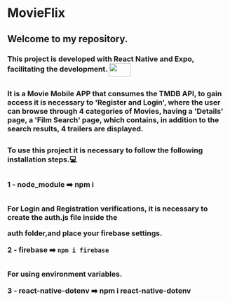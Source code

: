 # MovieFlix

<h2> Welcome to my repository.
<h3>This project is developed with React Native and Expo, facilitating the development.
    <img align="center" alto="Ellen-react" height="30" width="50"  
    src="https://cdn.jsdelivr.net/gh/devicons/devicon/icons/react/react-original-wordmark.svg"> </h3>         
<h2>
<h3>It is a Movie Mobile APP that consumes the TMDB API, to gain access it is necessary to 'Register and Login', where the user can browse through 4 categories of Movies,
having a 'Details' page, a 'Film Search' page, which contains, in addition to the search results, 4 trailers are displayed.</h3>
<h2>
<h3>To use this project it is necessary to follow the following installation steps.💻</h3><h2>
<h3>1 - node_module  ➡️ npm i</h3> <h2>
 
<h3>For Login and Registration verifications, it is necessary to create the auth.js file inside the
  
auth folder,and place your firebase settings.

  
2 - firebase     ➡️ ``npm i firebase``</h3><h2>
<h3>For using environment variables.
  
3 - react-native-dotenv  ➡️ npm i react-native-dotenv</h3><h2>
